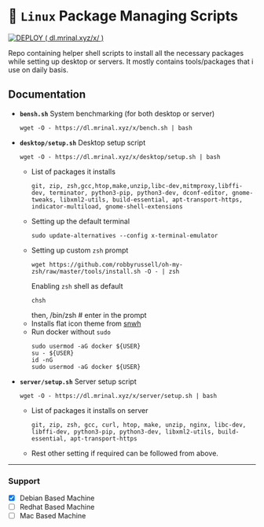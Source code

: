 # 🐧 `Linux` Package Managing Scripts

[![DEPLOY ( dl.mrinal.xyz/x/ )](https://github.com/themrinalsinha/pkg_manager/actions/workflows/deploy.yml/badge.svg)](https://github.com/themrinalsinha/pkg_manager/actions/workflows/deploy.yml)

Repo containing helper shell scripts to install all the necessary packages while setting up desktop or servers. It mostly contains tools/packages that i use on daily basis.

## Documentation
- **`bensh.sh`** System benchmarking (for both desktop or server)
  ```console
  wget -O - https://dl.mrinal.xyz/x/bench.sh | bash
  ```

- **`desktop/setup.sh`** Desktop setup script
  ```console
  wget -O - https://dl.mrinal.xyz/x/desktop/setup.sh | bash
  ```
  - List of packages it installs
    ```
    git, zip, zsh,gcc,htop,make,unzip,libc-dev,mitmproxy,libffi-dev, terminator, python3-pip, python3-dev, dconf-editor, gnome-tweaks, libxml2-utils, build-essential, apt-transport-https, indicator-multiload, gnome-shell-extensions
    ```
  - Setting up the default terminal
    ```console
    sudo update-alternatives --config x-terminal-emulator
    ```
  - Setting up custom `zsh` prompt
    ```console
    wget https://github.com/robbyrussell/oh-my-zsh/raw/master/tools/install.sh -O - | zsh
    ```
    Enabling `zsh` shell as default
    ```console
    chsh
    ```
    then, /bin/zsh # enter in the prompt
  - Installs flat icon theme from [snwh](https://launchpad.net/~snwh/+archive/ubuntu/ppa?field.series_filter=bionic)
  - Run docker without `sudo`
    ```console
    sudo usermod -aG docker ${USER}
    su - ${USER}
    id -nG
    sudo usermod -aG docker ${USER}
    ```
- **`server/setup.sh`** Server setup script
  ```console
  wget -O - https://dl.mrinal.xyz/x/server/setup.sh | bash
  ```
  - List of packages it installs on server
    ```
    git, zip, zsh, gcc, curl, htop, make, unzip, nginx, libc-dev, libffi-dev, python3-pip, python3-dev, libxml2-utils, build-essential, apt-transport-https
    ```
  - Rest other setting if required can be followed from above.

---
### Support
- [x] Debian Based Machine
- [ ] Redhat Based Machine
- [ ] Mac Based Machine
